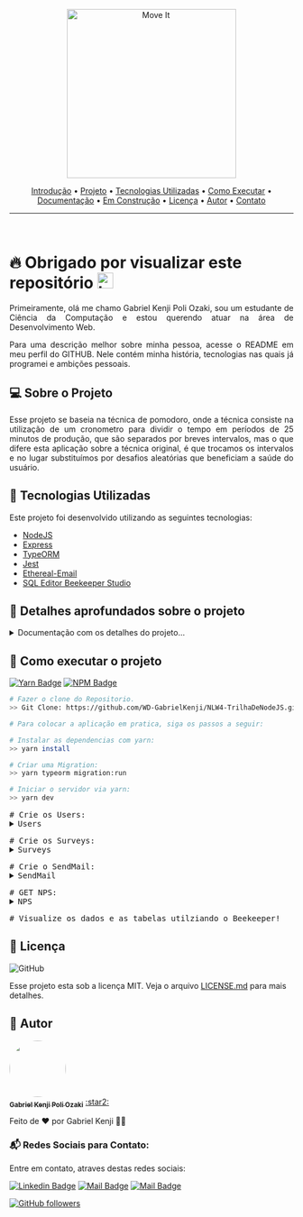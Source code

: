 <p align="center" id="introducao">
   <img src="./public/logo-full.svg" alt="Move It" width="300"/>
</p>

<p align="center">
 <a href="#introducao">Introdução</a> •
 <a href="#projeto">Projeto</a> •
 <a href="#tecnologias">Tecnologias Utilizadas</a> • 
 <a href="#execucao">Como Executar</a> • 
 <a href="#documentacao">Documentação</a> • 
 <a href="#construcao">Em Construção</a> •
 <a href="#licenca">Licença</a> •
 <a href="#autor">Autor</a> •
 <a href="#contato">Contato</a> 
</p>

--------------------------- 

<br>

# :fire: <Strong> Obrigado por visualizar este repositório </Strong> <img src="https://user-images.githubusercontent.com/1303154/88677602-1635ba80-d120-11ea-84d8-d263ba5fc3c0.gif" width="28px" alt="hi">

<p align="justify"> Primeiramente, olá me chamo Gabriel Kenji Poli Ozaki, sou um estudante de Ciência da Computação e estou querendo atuar na área de Desenvolvimento Web. </p>

<p align="justify"> Para uma descrição melhor sobre minha pessoa, acesse o README em meu perfil do GITHUB. Nele contém minha história, tecnologias nas quais já programei e ambições pessoais. </p>

## :computer: <strong id="projeto">Sobre o Projeto </strong>

<p align="justify"> Esse projeto se baseia na técnica de pomodoro, onde a técnica consiste na utilização de um cronometro para dividir o tempo em períodos de 25 minutos de produção, que são separados por breves intervalos, mas o que difere esta aplicação sobre a técnica original, é que trocamos os intervalos e no lugar substituímos por desafios aleatórias que beneficiam a saúde do usuário. </p>

## :rocket: <Strong id="tecnologias"> Tecnologias Utilizadas </Strong>

<p align="justify"> Este projeto foi desenvolvido utilizando as seguintes tecnologias: </p>

<ul>
    <li> <a href="https://nodejs.org/en/">NodeJS</a> </li>
    <li> <a href="https://expressjs.com/pt-br/">Express</a> </li>
    <li> <a href="https://typeorm.io/#/">TypeORM</a> </li>
    <li> <a href="https://jestjs.io/">Jest</a> </li>
    <li> <a href="https://ethereal.email/">Ethereal-Email</a> </li>
    <li> <a href="https://www.beekeeperstudio.io/">SQL Editor Beekeeper Studio</a> </li>
</ul>

## :book: <strong id="documentacao"> Detalhes aprofundados sobre o projeto </strong>

<details>
<summary>
  Documentação com os detalhes do projeto...
</summary>

<br>

<p align="justify"> </p>

<p align="justify"> </p>

<p align="justify"> </p>

<p align="justify"> </p>

<p align="justify"> </p>

<p align="justify"> </p>

<p align="justify"> </p>

<p align="justify"> </p>

<p align="justify"> </p>

<p align="justify"> </p>

<p align="justify"> </p>

<p align="justify"> </p>

</details>

## :runner: <strong id="execucao"> Como executar o projeto </strong>

[![Yarn Badge](https://img.shields.io/badge/yarn-1.22.5-brightgreen)](https://classic.yarnpkg.com/en/docs/install/#windows-stable) [![NPM Badge](https://img.shields.io/badge/npm-6.14.11-brightgreen)](https://nodejs.org/en/download/)

```bash
# Fazer o clone do Repositorio.
>> Git Clone: https://github.com/WD-GabrielKenji/NLW4-TrilhaDeNodeJS.git
```

```bash
# Para colocar a aplicação em pratica, siga os passos a seguir:

# Instalar as dependencias com yarn: 
>> yarn install

# Criar uma Migration:
>> yarn typeorm migration:run

# Iniciar o servidor via yarn:
>> yarn dev 
```

<pre># Crie os Users:
<details>
<summary>Users</summary>
# Utilizando a rota: <code>[http://localhost:3333/users]</code>
<code>{
   "name": "Nome Exemplo",
   "email": "exemplo@exemplo.com.br"
}</code>
</details></pre>

<pre># Crie os Surveys:
<details>
<summary>Surveys</summary>
# Utilizando a rota: <code>[http://localhost:3333/surveys]</code>
<code>{
   "title": "Queremos ouvir sua opinião!",
   "description": "De 0  a 10, quanto você recomendaria a Rocketseat?"
}</code>
</details></pre>

<pre># Crie o SendMail:
<details>
<summary>SendMail</summary>
# Utilizando a rota: <code>[http://localhost:3333/sendMail]</code>
<code>{
   "email": "exemplo@exemplo.com.br",
   "survey_id": "ID Survey"
}</code>
</details></pre>

<pre># GET NPS:
<details>
<summary>NPS</summary>
# Utilizando a URL: <code>[http://localhost:3333/nps/IdSurveyQueQuer]</code> -> Abra uma requisição GET e visualize o Resultado do NPS
</details></pre>

<pre>
# Visualize os dados e as tabelas utilziando o Beekeeper! 
</pre>

## :closed_book: <strong id="licenca"> Licença </strong>

<img alt="GitHub" src="https://img.shields.io/github/license/facebook/react"/>

Esse projeto esta sob a licença MIT. Veja o arquivo [LICENSE.md](LICENSE.md) para mais detalhes.

## :boy: <strong id="autor"> Autor </strong>

<a href="https://github.com/WD-GabrielKenji">
 <img style="border-radius: 50%;" src="https://avatars.githubusercontent.com/u/77596710?s=400&u=70de2ffcac45b9e0db00c828fe785d4a76ac3f65&v=4" width="100px;" alt=""/>
 <br />
 <sub><b>Gabriel Kenji Poli Ozaki</b></sub></a> <a href="https://github.com/WD-GabrielKenji" title="Perfil Github"> :star2: 
</a>

Feito de ❤️ por Gabriel Kenji 👋🏽

### :mailbox_with_mail: <strong id="contato"> Redes Sociais para Contato: </strong>

<p> Entre em contato, atraves destas redes sociais: </p>

[![Linkedin Badge](https://img.shields.io/badge/-Gabriel_Kenji_Poli_Ozaki-0e76a8?style=flat&labelColor=0e76a8&logo=linkedin&logoColor=white)](https://www.linkedin.com/in/wdkenji/)  [![Mail Badge](https://img.shields.io/badge/-@biel.kenjii-C63381?style=flat&labelColor=C63381&logo=instagram&logoColor=white)](https://www.instagram.com/biel.kenjii/)  [![Mail Badge](https://img.shields.io/badge/-g.kenjiJS-c0392b?style=flat&labelColor=c0392b&logo=gmail&logoColor=white)](mailto:g.kenjiJS@gmail.com)

[![GitHub followers](https://img.shields.io/github/followers/WD-GabrielKenji.svg?style=social&label=Follow&maxAge=2592000)](https://github.com/WD-GabrielKenji)
